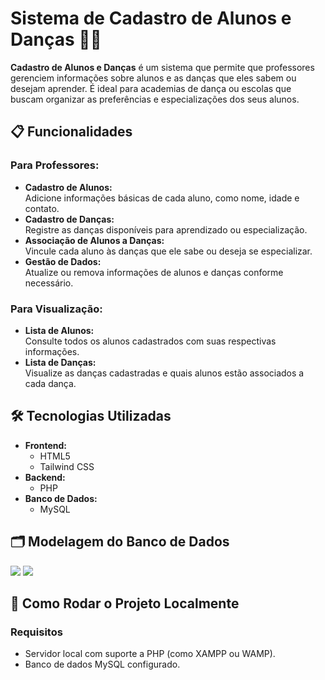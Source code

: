 # Sistema de Cadastro de Alunos e Danças 💃🕺

**Cadastro de Alunos e Danças** é um sistema que permite que professores gerenciem informações sobre alunos e as danças que eles sabem ou desejam aprender. É ideal para academias de dança ou escolas que buscam organizar as preferências e especializações dos seus alunos.

## 📋 Funcionalidades

### Para Professores:
- **Cadastro de Alunos:**  
  Adicione informações básicas de cada aluno, como nome, idade e contato.
- **Cadastro de Danças:**  
  Registre as danças disponíveis para aprendizado ou especialização.
- **Associação de Alunos a Danças:**  
  Vincule cada aluno às danças que ele sabe ou deseja se especializar.
- **Gestão de Dados:**  
  Atualize ou remova informações de alunos e danças conforme necessário.

### Para Visualização:
- **Lista de Alunos:**  
  Consulte todos os alunos cadastrados com suas respectivas informações.
- **Lista de Danças:**  
  Visualize as danças cadastradas e quais alunos estão associados a cada dança.

## 🛠️ Tecnologias Utilizadas

- **Frontend:**  
  - HTML5  
  - Tailwind CSS  
- **Backend:**  
  - PHP  
- **Banco de Dados:**  
  - MySQL  

## 🗂️ Modelagem do Banco de Dados
<img src="conceitual-lotra.png"/>
<img src="logico-lotra.png"/>


## 🚀 Como Rodar o Projeto Localmente

### Requisitos
- Servidor local com suporte a PHP (como XAMPP ou WAMP).
- Banco de dados MySQL configurado.
